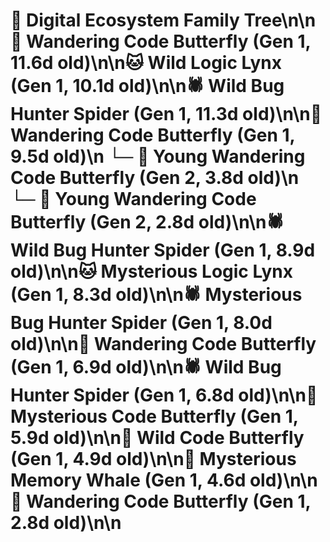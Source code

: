 # 🌳 Digital Ecosystem Family Tree\n\n🦋 Wandering Code Butterfly (Gen 1, 11.6d old)\n\n🐱 Wild Logic Lynx (Gen 1, 10.1d old)\n\n🕷️ Wild Bug Hunter Spider (Gen 1, 11.3d old)\n\n🦋 Wandering Code Butterfly (Gen 1, 9.5d old)\n  └─ 🦋 Young Wandering Code Butterfly (Gen 2, 3.8d old)\n  └─ 🦋 Young Wandering Code Butterfly (Gen 2, 2.8d old)\n\n🕷️ Wild Bug Hunter Spider (Gen 1, 8.9d old)\n\n🐱 Mysterious Logic Lynx (Gen 1, 8.3d old)\n\n🕷️ Mysterious Bug Hunter Spider (Gen 1, 8.0d old)\n\n🦋 Wandering Code Butterfly (Gen 1, 6.9d old)\n\n🕷️ Wild Bug Hunter Spider (Gen 1, 6.8d old)\n\n🦋 Mysterious Code Butterfly (Gen 1, 5.9d old)\n\n🦋 Wild Code Butterfly (Gen 1, 4.9d old)\n\n🐋 Mysterious Memory Whale (Gen 1, 4.6d old)\n\n🦋 Wandering Code Butterfly (Gen 1, 2.8d old)\n\n
